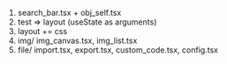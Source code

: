 1.  search_bar.tsx + obj_self.tsx
2.  test => layout (useState as arguments)
3.  layout += css
4.  img/ img_canvas.tsx, img_list.tsx
5.  file/ import.tsx, export.tsx, custom_code.tsx, config.tsx

